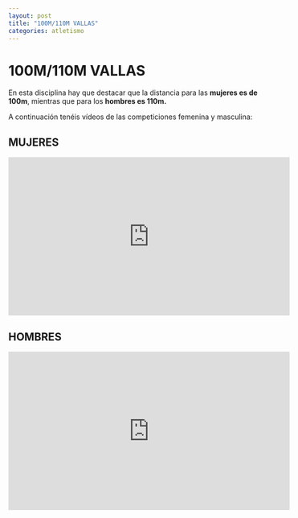 ```yaml
---
layout: post
title: "100M/110M VALLAS"
categories: atletismo
---
```


# 100M/110M VALLAS

En esta disciplina hay que destacar que la distancia para las **mujeres es de 100m**, mientras que para los **hombres es 110m.**

A continuación tenéis vídeos de las competiciones femenina y masculina:

## MUJERES

<iframe width="560" height="315" src="https://www.youtube.com/embed/sCJL1HOOnLY" frameborder="0" allow="accelerometer; autoplay; encrypted-media; gyroscope; picture-in-picture" allowfullscreen></iframe>

## HOMBRES

<iframe width="560" height="315" src="https://www.youtube.com/embed/h0nalKrQfZk" frameborder="0" allow="accelerometer; autoplay; encrypted-media; gyroscope; picture-in-picture" allowfullscreen></iframe>
